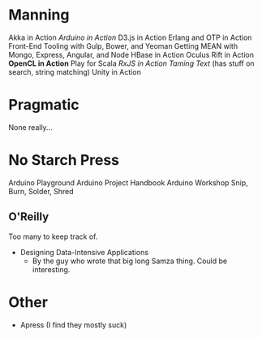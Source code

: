 # Manning

Akka in Action
*Arduino in Action*
D3.js in Action
Erlang and OTP in Action
Front-End Tooling with Gulp, Bower, and Yeoman
Getting MEAN with Mongo, Express, Angular, and Node
HBase in Action
Oculus Rift in Action
**OpenCL in Action**
Play for Scala
*RxJS in Action*
*Taming Text* (has stuff on search, string matching)
Unity in Action

# Pragmatic

None really...

# No Starch Press

Arduino Playground
Arduino Project Handbook
Arduino Workshop
Snip, Burn, Solder, Shred

## O'Reilly

Too many to keep track of.

* Designing Data-Intensive Applications
    * By the guy who wrote that big long Samza thing. Could be
      interesting.

# Other

* Apress (I find they mostly suck)
